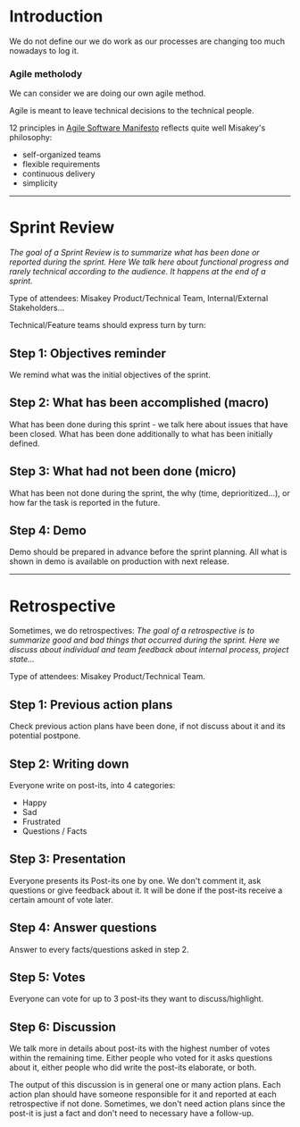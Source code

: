 # Introduction

We do not define our we do work as our processes are changing too much nowadays to log it.

### Agile metholody
We can consider we are doing our own agile method.

Agile is meant to leave technical decisions to the technical people.

12 principles in [Agile Software Manifesto](https://agilemanifesto.org/principles.html) reflects quite well Misakey's philosophy:
- self-organized teams
- flexible requirements
- continuous delivery
- simplicity

_____
# Sprint Review
_The goal of a Sprint Review is to summarize what has been done or reported during the sprint. Here We talk here about functional progress and rarely technical according to the audience. It happens at the end of a sprint._

Type of attendees: Misakey Product/Technical Team, Internal/External Stakeholders...

Technical/Feature teams should express turn by turn:
## Step 1: Objectives reminder
We remind what was the initial objectives of the sprint.

## Step 2: What has been accomplished (macro)
What has been done during this sprint - we talk here about issues that have been closed.
What has been done additionally to what has been initially defined.

## Step 3: What had not been done (micro)
What has been not done during the sprint, the why (time, deprioritized...), or how far the task is reported in the future.

## Step 4: Demo
Demo should be prepared in advance before the sprint planning. All what is shown in demo is available on production with next release.

_____
# Retrospective
Sometimes, we do retrospectives:
_The goal of a retrospective is to summarize good and bad things that occurred during the sprint. Here we discuss about individual and team feedback about internal process, project state..._

Type of attendees: Misakey Product/Technical Team.

## Step 1: Previous action plans
Check previous action plans have been done, if not discuss about it and its potential postpone.

## Step 2: Writing down
Everyone write on post-its, into 4 categories:
* Happy
* Sad
* Frustrated
* Questions / Facts

## Step 3: Presentation
Everyone presents its Post-its one by one.
We don't comment it, ask questions or give feedback about it. It will be done if the post-its receive a certain amount of vote later.

## Step 4: Answer questions
Answer to every facts/questions asked in step 2.

## Step 5: Votes
Everyone can vote for up to 3 post-its they want to discuss/highlight.

## Step 6: Discussion
We talk more in details about post-its with the highest number of votes within the remaining time.
Either people who voted for it asks questions about it, either people who did write the post-its elaborate, or both.

The output of this discussion is in general one or many action plans. Each action plan should have someone responsible for it and reported at each retrospective if not done.
Sometimes, we don't need action plans since the post-it is just a fact and don't need to necessary have a follow-up.
